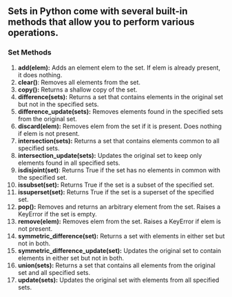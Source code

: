 ## Sets in Python come with several built-in methods that allow you to perform various operations. 
### Set Methods

1) **add(elem):** Adds an element elem to the set. If elem is already present, it does nothing.
2) **clear()**: Removes all elements from the set.
3) **copy():** Returns a shallow copy of the set.
4) **difference(sets):** Returns a set that contains elements in the original set but not in the specified sets.
5) **difference_update(sets):** Removes elements found in the specified sets from the original set.
6) **discard(elem):** Removes elem from the set if it is present. Does nothing if elem is not present.
7) **intersection(sets):** Returns a set that contains elements common to all specified sets.
8) **intersection_update(sets):** Updates the original set to keep only elements found in all specified sets.
9) **isdisjoint(set)**: Returns True if the set has no elements in common with the specified set.
10) **issubset(set):** Returns True if the set is a subset of the specified set.
11) **issuperset(set):** Returns True if the set is a superset of the specified set.
12) **pop():** Removes and returns an arbitrary element from the set. Raises a KeyError if the set is empty.
13) **remove(elem):** Removes elem from the set. Raises a KeyError if elem is not present.
14) **symmetric_difference(set):** Returns a set with elements in either set but not in both.
15) **symmetric_difference_update(set):** Updates the original set to contain elements in either set but not in both.
16) **union(sets):** Returns a set that contains all elements from the original set and all specified sets.
17) **update(sets):** Updates the original set with elements from all specified sets.

































